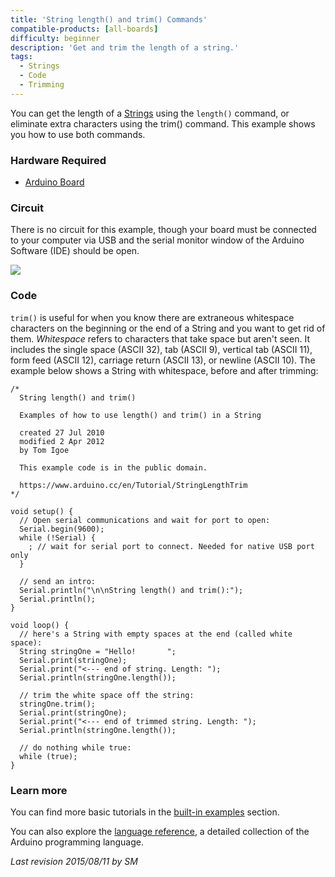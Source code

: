 ```yaml
---
title: 'String length() and trim() Commands'
compatible-products: [all-boards]
difficulty: beginner
description: 'Get and trim the length of a string.'
tags: 
  - Strings
  - Code
  - Trimming
---
```


You can get the length of a [Strings](https://www.arduino.cc/en/Reference/StringObject)  using the `length()` command, or eliminate extra characters using the trim() command.  This example shows you how to use both commands.

### Hardware Required

- [Arduino Board](https://store.arduino.cc/collections/boards-modules)

### Circuit

There is no circuit for this example, though your board must be connected to your computer via USB and the serial monitor window of the Arduino Software (IDE) should be open.

![](assets/circuit.png)


### Code

`trim()` is useful for when you know there are extraneous whitespace characters on the beginning or the end of a String and you want to get rid of them. *Whitespace* refers to characters that take space but aren't seen. It includes the single space (ASCII 32), tab (ASCII 9), vertical tab (ASCII 11), form feed (ASCII 12), carriage return (ASCII 13), or newline (ASCII 10). The example below shows a String with whitespace, before and after trimming:

```arduino
/*
  String length() and trim()

  Examples of how to use length() and trim() in a String

  created 27 Jul 2010
  modified 2 Apr 2012
  by Tom Igoe

  This example code is in the public domain.

  https://www.arduino.cc/en/Tutorial/StringLengthTrim
*/

void setup() {
  // Open serial communications and wait for port to open:
  Serial.begin(9600);
  while (!Serial) {
    ; // wait for serial port to connect. Needed for native USB port only
  }

  // send an intro:
  Serial.println("\n\nString length() and trim():");
  Serial.println();
}

void loop() {
  // here's a String with empty spaces at the end (called white space):
  String stringOne = "Hello!       ";
  Serial.print(stringOne);
  Serial.print("<--- end of string. Length: ");
  Serial.println(stringOne.length());

  // trim the white space off the string:
  stringOne.trim();
  Serial.print(stringOne);
  Serial.print("<--- end of trimmed string. Length: ");
  Serial.println(stringOne.length());

  // do nothing while true:
  while (true);
}
```

### Learn more

You can find more basic tutorials in the [built-in examples](/built-in-examples) section.

You can also explore the [language reference](https://www.arduino.cc/reference/en/), a detailed collection of the Arduino programming language.

*Last revision 2015/08/11 by SM*
